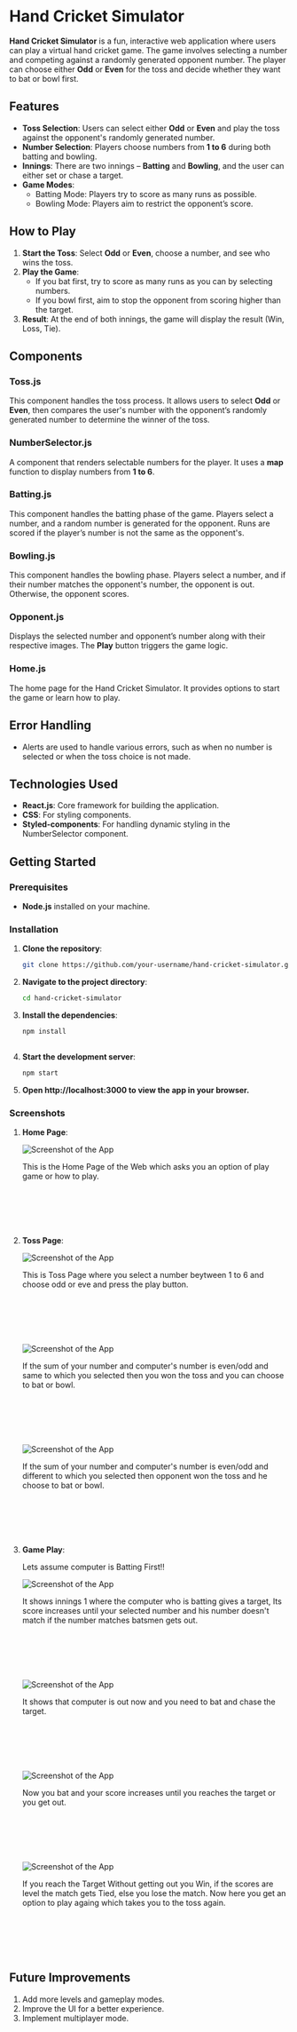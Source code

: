 # Hand Cricket Simulator

**Hand Cricket Simulator** is a fun, interactive web application where users can play a virtual hand cricket game. The game involves selecting a number and competing against a randomly generated opponent number. The player can choose either **Odd** or **Even** for the toss and decide whether they want to bat or bowl first. 

## Features

- **Toss Selection**: Users can select either **Odd** or **Even** and play the toss against the opponent's randomly generated number.
- **Number Selection**: Players choose numbers from **1 to 6** during both batting and bowling.
- **Innings**: There are two innings – **Batting** and **Bowling**, and the user can either set or chase a target.
- **Game Modes**: 
  - Batting Mode: Players try to score as many runs as possible.
  - Bowling Mode: Players aim to restrict the opponent’s score.

## How to Play

1. **Start the Toss**: Select **Odd** or **Even**, choose a number, and see who wins the toss.
2. **Play the Game**:
   - If you bat first, try to score as many runs as you can by selecting numbers.
   - If you bowl first, aim to stop the opponent from scoring higher than the target.
3. **Result**: At the end of both innings, the game will display the result (Win, Loss, Tie).

## Components

### **Toss.js**
This component handles the toss process. It allows users to select **Odd** or **Even**, then compares the user's number with the opponent’s randomly generated number to determine the winner of the toss.

### **NumberSelector.js**
A component that renders selectable numbers for the player. It uses a **map** function to display numbers from **1 to 6**.

### **Batting.js**
This component handles the batting phase of the game. Players select a number, and a random number is generated for the opponent. Runs are scored if the player’s number is not the same as the opponent's.

### **Bowling.js**
This component handles the bowling phase. Players select a number, and if their number matches the opponent's number, the opponent is out. Otherwise, the opponent scores.

### **Opponent.js**
Displays the selected number and opponent’s number along with their respective images. The **Play** button triggers the game logic.

### **Home.js**
The home page for the Hand Cricket Simulator. It provides options to start the game or learn how to play.

## Error Handling

- Alerts are used to handle various errors, such as when no number is selected or when the toss choice is not made. 

## Technologies Used

- **React.js**: Core framework for building the application.
- **CSS**: For styling components.
- **Styled-components**: For handling dynamic styling in the NumberSelector component.

## Getting Started

### Prerequisites

- **Node.js** installed on your machine.

### Installation

1. **Clone the repository**:
   ```bash
   git clone https://github.com/your-username/hand-cricket-simulator.git
2. **Navigate to the project directory**:
   ```bash
   cd hand-cricket-simulator

3. **Install the dependencies**:
   ```bash
   npm install
 
4. **Start the development server**:
   ```bash
   npm start

5. **Open http://localhost:3000 to view the app in your browser.**



### Screenshots
1. **Home Page**:
   
   ![Screenshot of the App](/public/imgs/ss_1.png)

   This is the Home Page of the Web which asks you an option of play game or how to play.<br><br><br><br><br><br>
   
3. **Toss Page**:

   ![Screenshot of the App](/public/imgs/ss_2.png)

   This is Toss Page where you select a number beytween 1 to 6 and choose odd or eve and press the play button.<br><br><br><br><br><br>
   
   ![Screenshot of the App](/public/imgs/ss_3.png)

   If the sum of your number and computer's number is even/odd and same to which you selected then you won the toss and you can choose to bat or bowl.<br><br><br><br><br><br>
   
   ![Screenshot of the App](/public/imgs/ss_4.png)

   If the sum of your number and computer's number is even/odd and different to which you selected then opponent won the toss and he choose to bat or bowl.<br><br><br><br><br><br>
   
5. **Game Play**:

   Lets assume computer is Batting First!!
   
   ![Screenshot of the App](/public/imgs/ss_5.png)

   It shows innings 1 where the computer who is batting gives a target, Its score increases until your selected number and his number doesn't match if the number matches batsmen gets out.<br><br><br><br><br><br>
   
   ![Screenshot of the App](/public/imgs/ss_6.png)

   It shows that computer is out now and you need to bat and chase the target.<br><br><br><br><br><br>
   
   ![Screenshot of the App](/public/imgs/ss_7.png)

   Now you bat and your score increases until you reaches the target or you get out.<br><br><br><br><br><br>
   
   ![Screenshot of the App](/public/imgs/ss_8.png)

   If you reach the Target Without getting out you Win, if the scores are level the match gets Tied, else you lose the match.  Now here you get an option to play againg which takes you to the toss again.<br><br><br><br><br><br>
   
## Future Improvements
1. Add more levels and gameplay modes.
2. Improve the UI for a better experience.
3. Implement multiplayer mode.

